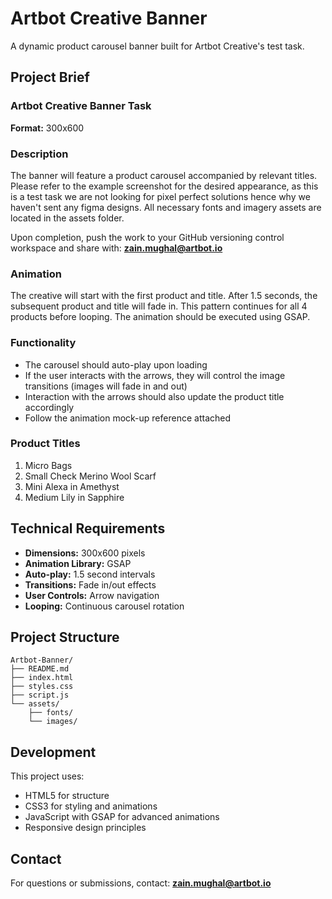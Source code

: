 # Artbot Creative Banner

A dynamic product carousel banner built for Artbot Creative's test task.

## Project Brief

### Artbot Creative Banner Task
**Format:** 300x600

### Description
The banner will feature a product carousel accompanied by relevant titles. Please refer to the example screenshot for the desired appearance, as this is a test task we are not looking for pixel perfect solutions hence why we haven't sent any figma designs. All necessary fonts and imagery assets are located in the assets folder.

Upon completion, push the work to your GitHub versioning control workspace and share with:
**zain.mughal@artbot.io**

### Animation
The creative will start with the first product and title. After 1.5 seconds, the subsequent product and title will fade in. This pattern continues for all 4 products before looping. The animation should be executed using GSAP.

### Functionality
- The carousel should auto-play upon loading
- If the user interacts with the arrows, they will control the image transitions (images will fade in and out)
- Interaction with the arrows should also update the product title accordingly
- Follow the animation mock-up reference attached

### Product Titles
1. Micro Bags
2. Small Check Merino Wool Scarf
3. Mini Alexa in Amethyst
4. Medium Lily in Sapphire

## Technical Requirements

- **Dimensions:** 300x600 pixels
- **Animation Library:** GSAP
- **Auto-play:** 1.5 second intervals
- **Transitions:** Fade in/out effects
- **User Controls:** Arrow navigation
- **Looping:** Continuous carousel rotation

## Project Structure

```
Artbot-Banner/
├── README.md
├── index.html
├── styles.css
├── script.js
└── assets/
    ├── fonts/
    └── images/
```

## Development

This project uses:
- HTML5 for structure
- CSS3 for styling and animations
- JavaScript with GSAP for advanced animations
- Responsive design principles

## Contact

For questions or submissions, contact: **zain.mughal@artbot.io** 
